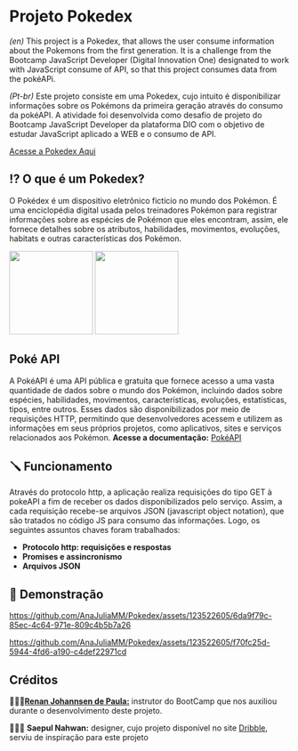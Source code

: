 # Projeto Pokedex
*(en)*
This project is a Pokedex, that allows the user consume information about the Pokemons from the  first generation. It is a challenge from the Bootcamp JavaScript Developer (Digital Innovation One) designated to work with JavaScript consume of API, so that this project consumes data from the pokéAPi.

*(Pt-br)*
Este projeto consiste em uma Pokedex, cujo intuito é disponibilizar informações sobre os Pokémons da primeira geração através do consumo da pokéAPI. A atividade foi desenvolvida como desafio de projeto do Bootcamp JavaScript Developer da plataforma DIO com o objetivo de estudar JavaScript aplicado a WEB e o consumo de API. 

<a href='https://pokemonspokedex.netlify.app/index.html'>Acesse a Pokedex Aqui</a>

## ⁉️ O que é um Pokedex? 
O Pokédex é um dispositivo eletrônico fictício no mundo dos Pokémon. É uma enciclopédia digital usada pelos treinadores Pokémon para registrar informações sobre as espécies de Pokémon que eles encontram, assim, ele fornece detalhes sobre os atributos, habilidades, movimentos, evoluções, habitats e outras características dos Pokémon.
<div style= "display: inline-block">
  <img height="150" src="https://github.com/AnaJuliaMM/Pokedex/assets/123522605/e2b3b8f5-f110-4021-b3d7-22366f607e18"></img>
  <img height="150" src="https://github-production-user-asset-6210df.s3.amazonaws.com/123522605/252809195-23284e83-8dc6-4390-9dc7-6ab164a9ec8e.gif"></img>
</div>

## Poké API 
A PokéAPI é uma API pública e gratuita que fornece acesso a uma vasta quantidade de dados sobre o mundo dos Pokémon, incluindo dados sobre espécies, habilidades, movimentos, características, evoluções, estatísticas, tipos, entre outros. Esses dados são disponibilizados por meio de requisições HTTP, permitindo que desenvolvedores acessem e utilizem as informações em seus próprios projetos, como aplicativos, sites e serviços relacionados aos Pokémon.
**Acesse a documentação:** <a href="https://pokeapi.co/docs/v2"> PokéAPI</a> 

## 🪛 Funcionamento 
Através do protocolo http, a aplicação realiza requisições do tipo GET à pokeAPI a fim de receber os dados disponibilizados pelo serviço. Assim, a cada requisição recebe-se arquivos JSON (javascript object notation), que são tratados no código JS para consumo das informações. Logo, os seguintes assuntos chaves foram trabalhados:
- **Protocolo http: requisições e respostas**
- **Promises e assincronismo**
- **Arquivos JSON**
  


## 📸 Demonstração 


https://github.com/AnaJuliaMM/Pokedex/assets/123522605/6da9f79c-85ec-4c64-971e-809c4b5b7a26



https://github.com/AnaJuliaMM/Pokedex/assets/123522605/f70fc25d-5944-4fd6-a190-c4def22971cd





## Créditos 

👨🏽‍💻<a href="https://www.linkedin.com/in/renanjpaula/">**Renan Johannsen de Paula:**</a>  instrutor do BootCamp que nos auxiliou durante o desenvolvimento deste projeto.

🧑🏽‍🎨 **Saepul Nahwan:** designer, cujo projeto disponível no site <a href="https://dribbble.com/following">Dribble</a>, serviu de inspiração para este projeto



